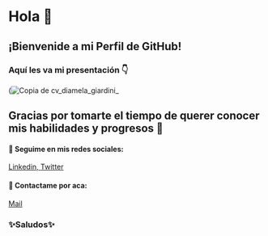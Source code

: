 # Hola 👋 

## ¡Bienvenide a mi Perfil de GitHub!

### Aquí les va mi presentación 👇

(![Copia de cv_diamela_giardini_](https://user-images.githubusercontent.com/73135153/149533048-f59e67a9-718c-4319-94ba-31f6bddb38c9.png)


## Gracias por tomarte el tiempo de querer conocer mis habilidades y progresos 💜
#### 📌 Seguime en mis redes sociales:
[Linkedin, ](https://www.linkedin.com/in/diamelagiardini/)
[Twitter](https://twitter.com/diame_gi)

#### 📌 Contactame por aca:
[Mail](mailto:giardinidiamela@gmail.com) 

### ✨Saludos✨


